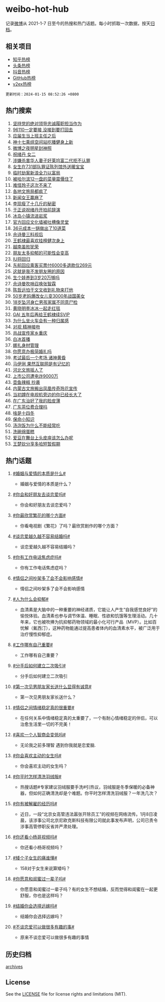 # weibo-hot-hub

记录[微博](https://www.weibo.com)从 2021-1-7 日至今的热搜和热门话题。每小时抓取一次数据，按天[归档](archives)。

## 相关项目

- [知乎热榜](https://github.com/lonnyzhang423/zhihu-hot-hub)
- [头条热榜](https://github.com/lonnyzhang423/toutiao-hot-hub)
- [抖音热榜](https://github.com/lonnyzhang423/douyin-hot-hub)
- [GitHub热榜](https://github.com/lonnyzhang423/github-hot-hub)
- [v2ex热榜](https://github.com/lonnyzhang423/v2ex-hot-hub)


`更新时间：2024-01-15 08:52:26 +0800`

## 热门搜索

1. [坚持党的绝对领导忠诚履职担当作为](https://m.weibo.cn/search?containerid=100103type%3D1%26t%3D10%26q%3D%23%E5%9D%9A%E6%8C%81%E5%85%9A%E7%9A%84%E7%BB%9D%E5%AF%B9%E9%A2%86%E5%AF%BC%E5%BF%A0%E8%AF%9A%E5%B1%A5%E8%81%8C%E6%8B%85%E5%BD%93%E4%BD%9C%E4%B8%BA%23&stream_entry_id=51&isnewpage=1&extparam=seat%3D1%26dgr%3D0%26q%3D%2523%25E5%259D%259A%25E6%258C%2581%25E5%2585%259A%25E7%259A%2584%25E7%25BB%259D%25E5%25AF%25B9%25E9%25A2%2586%25E5%25AF%25BC%25E5%25BF%25A0%25E8%25AF%259A%25E5%25B1%25A5%25E8%2581%258C%25E6%258B%2585%25E5%25BD%2593%25E4%25BD%259C%25E4%25B8%25BA%2523%26c_type%3D51%26pos%3D0%26stream_entry_id%3D51%26cate%3D10103%26filter_type%3Drealtimehot%26display_time%3D1705279944%26pre_seqid%3D1705279944954016536223)
1. [96110一定要接 没接到要打回去](https://m.weibo.cn/search?containerid=100103type%3D1%26t%3D10%26q%3D96110%E4%B8%80%E5%AE%9A%E8%A6%81%E6%8E%A5+%E6%B2%A1%E6%8E%A5%E5%88%B0%E8%A6%81%E6%89%93%E5%9B%9E%E5%8E%BB&stream_entry_id=31&isnewpage=1&extparam=seat%3D1%26dgr%3D0%26realpos%3D1%26lcate%3D5001%26cate%3D5001%26q%3D96110%25E4%25B8%2580%25E5%25AE%259A%25E8%25A6%2581%25E6%258E%25A5%2520%25E6%25B2%25A1%25E6%258E%25A5%25E5%2588%25B0%25E8%25A6%2581%25E6%2589%2593%25E5%259B%259E%25E5%258E%25BB%26c_type%3D31%26filter_type%3Drealtimehot%26flag%3D1%26stream_entry_id%3D31%26band_rank%3D1%26pos%3D0%26display_time%3D1705279944%26pre_seqid%3D1705279944954016536223)
1. [应届生当上班主任之后](https://m.weibo.cn/search?containerid=100103type%3D1%26t%3D10%26q%3D%23%E5%BA%94%E5%B1%8A%E7%94%9F%E5%BD%93%E4%B8%8A%E7%8F%AD%E4%B8%BB%E4%BB%BB%E4%B9%8B%E5%90%8E%23&stream_entry_id=31&isnewpage=1&extparam=seat%3D1%26dgr%3D0%26realpos%3D2%26lcate%3D5001%26cate%3D5001%26q%3D%2523%25E5%25BA%2594%25E5%25B1%258A%25E7%2594%259F%25E5%25BD%2593%25E4%25B8%258A%25E7%258F%25AD%25E4%25B8%25BB%25E4%25BB%25BB%25E4%25B9%258B%25E5%2590%258E%2523%26c_type%3D31%26filter_type%3Drealtimehot%26flag%3D1%26stream_entry_id%3D31%26band_rank%3D2%26pos%3D1%26display_time%3D1705279944%26pre_seqid%3D1705279944954016536223)
1. [神十七乘组空间站吃播健身上新](https://m.weibo.cn/search?containerid=100103type%3D1%26t%3D10%26q%3D%23%E7%A5%9E%E5%8D%81%E4%B8%83%E4%B9%98%E7%BB%84%E7%A9%BA%E9%97%B4%E7%AB%99%E5%90%83%E6%92%AD%E5%81%A5%E8%BA%AB%E4%B8%8A%E6%96%B0%23&stream_entry_id=31&isnewpage=1&extparam=seat%3D1%26dgr%3D0%26realpos%3D3%26lcate%3D5001%26cate%3D5001%26q%3D%2523%25E7%25A5%259E%25E5%258D%2581%25E4%25B8%2583%25E4%25B9%2598%25E7%25BB%2584%25E7%25A9%25BA%25E9%2597%25B4%25E7%25AB%2599%25E5%2590%2583%25E6%2592%25AD%25E5%2581%25A5%25E8%25BA%25AB%25E4%25B8%258A%25E6%2596%25B0%2523%26c_type%3D31%26filter_type%3Drealtimehot%26flag%3D0%26stream_entry_id%3D31%26band_rank%3D3%26pos%3D2%26display_time%3D1705279944%26pre_seqid%3D1705279944954016536223)
1. [微博之夜明星封神照](https://m.weibo.cn/search?containerid=100103type%3D1%26t%3D10%26q%3D%23%E5%BE%AE%E5%8D%9A%E4%B9%8B%E5%A4%9C%E6%98%8E%E6%98%9F%E5%B0%81%E7%A5%9E%E7%85%A7%23&stream_entry_id=31&isnewpage=1&extparam=seat%3D1%26is_ad_pos%3D1%26topic_ad%3D1%26dgr%3D0%26lcate%3D5001%26filter_type%3Drealtimehot%26q%3D%2523%25E5%25BE%25AE%25E5%258D%259A%25E4%25B9%258B%25E5%25A4%259C%25E6%2598%258E%25E6%2598%259F%25E5%25B0%2581%25E7%25A5%259E%25E7%2585%25A7%2523%26c_type%3D31%26pos%3D3%26adid%3D218975%26stream_entry_id%3D31%26band_rank%3D4%26cate%3D5001%26display_time%3D1705279944%26pre_seqid%3D1705279944954016536223)
1. [祝绪丹 女二](https://m.weibo.cn/search?containerid=100103type%3D1%26t%3D10%26q%3D%E7%A5%9D%E7%BB%AA%E4%B8%B9+%E5%A5%B3%E4%BA%8C&stream_entry_id=31&isnewpage=1&extparam=seat%3D1%26dgr%3D0%26realpos%3D4%26lcate%3D5001%26cate%3D5001%26q%3D%25E7%25A5%259D%25E7%25BB%25AA%25E4%25B8%25B9%2520%25E5%25A5%25B3%25E4%25BA%258C%26c_type%3D31%26filter_type%3Drealtimehot%26flag%3D1%26stream_entry_id%3D31%26band_rank%3D4%26pos%3D4%26display_time%3D1705279944%26pre_seqid%3D1705279944954016536223)
1. [涉嫌杀害华人妻子好莱坞富二代拒不认罪](https://m.weibo.cn/search?containerid=100103type%3D1%26t%3D10%26q%3D%23%E6%B6%89%E5%AB%8C%E6%9D%80%E5%AE%B3%E5%8D%8E%E4%BA%BA%E5%A6%BB%E5%AD%90%E5%A5%BD%E8%8E%B1%E5%9D%9E%E5%AF%8C%E4%BA%8C%E4%BB%A3%E6%8B%92%E4%B8%8D%E8%AE%A4%E7%BD%AA%23&stream_entry_id=31&isnewpage=1&extparam=seat%3D1%26dgr%3D0%26realpos%3D5%26lcate%3D5001%26cate%3D5001%26q%3D%2523%25E6%25B6%2589%25E5%25AB%258C%25E6%259D%2580%25E5%25AE%25B3%25E5%258D%258E%25E4%25BA%25BA%25E5%25A6%25BB%25E5%25AD%2590%25E5%25A5%25BD%25E8%258E%25B1%25E5%259D%259E%25E5%25AF%258C%25E4%25BA%258C%25E4%25BB%25A3%25E6%258B%2592%25E4%25B8%258D%25E8%25AE%25A4%25E7%25BD%25AA%2523%26c_type%3D31%26filter_type%3Drealtimehot%26flag%3D2%26stream_entry_id%3D31%26band_rank%3D5%26pos%3D5%26display_time%3D1705279944%26pre_seqid%3D1705279944954016536223)
1. [女生在731部队罪证陈列馆外送暖宝宝](https://m.weibo.cn/search?containerid=100103type%3D1%26t%3D10%26q%3D%23%E5%A5%B3%E7%94%9F%E5%9C%A8731%E9%83%A8%E9%98%9F%E7%BD%AA%E8%AF%81%E9%99%88%E5%88%97%E9%A6%86%E5%A4%96%E9%80%81%E6%9A%96%E5%AE%9D%E5%AE%9D%23&stream_entry_id=31&isnewpage=1&extparam=seat%3D1%26dgr%3D0%26realpos%3D6%26lcate%3D5001%26cate%3D5001%26q%3D%2523%25E5%25A5%25B3%25E7%2594%259F%25E5%259C%25A8731%25E9%2583%25A8%25E9%2598%259F%25E7%25BD%25AA%25E8%25AF%2581%25E9%2599%2588%25E5%2588%2597%25E9%25A6%2586%25E5%25A4%2596%25E9%2580%2581%25E6%259A%2596%25E5%25AE%259D%25E5%25AE%259D%2523%26c_type%3D31%26filter_type%3Drealtimehot%26flag%3D2%26stream_entry_id%3D31%26band_rank%3D6%26pos%3D6%26display_time%3D1705279944%26pre_seqid%3D1705279944954016536223)
1. [临时劫案新浪全力以富局](https://m.weibo.cn/search?containerid=100103type%3D1%26t%3D10%26q%3D%23%E4%B8%B4%E6%97%B6%E5%8A%AB%E6%A1%88%E6%96%B0%E6%B5%AA%E5%85%A8%E5%8A%9B%E4%BB%A5%E5%AF%8C%E5%B1%80%23&stream_entry_id=31&isnewpage=1&extparam=seat%3D1%26is_ad_pos%3D1%26dgr%3D0%26lcate%3D5001%26filter_type%3Drealtimehot%26q%3D%2523%25E4%25B8%25B4%25E6%2597%25B6%25E5%258A%25AB%25E6%25A1%2588%25E6%2596%25B0%25E6%25B5%25AA%25E5%2585%25A8%25E5%258A%259B%25E4%25BB%25A5%25E5%25AF%258C%25E5%25B1%2580%2523%26c_type%3D31%26pos%3D7%26adid%3D218884%26stream_entry_id%3D31%26band_rank%3D7%26cate%3D5001%26display_time%3D1705279944%26pre_seqid%3D1705279944954016536223)
1. [被哈尔滨12一盘的菜量震慑住了](https://m.weibo.cn/search?containerid=100103type%3D1%26t%3D10%26q%3D%23%E8%A2%AB%E5%93%88%E5%B0%94%E6%BB%A812%E4%B8%80%E7%9B%98%E7%9A%84%E8%8F%9C%E9%87%8F%E9%9C%87%E6%85%91%E4%BD%8F%E4%BA%86%23&stream_entry_id=31&isnewpage=1&extparam=seat%3D1%26dgr%3D0%26realpos%3D7%26lcate%3D5001%26cate%3D5001%26q%3D%2523%25E8%25A2%25AB%25E5%2593%2588%25E5%25B0%2594%25E6%25BB%25A812%25E4%25B8%2580%25E7%259B%2598%25E7%259A%2584%25E8%258F%259C%25E9%2587%258F%25E9%259C%2587%25E6%2585%2591%25E4%25BD%258F%25E4%25BA%2586%2523%26c_type%3D31%26filter_type%3Drealtimehot%26flag%3D2%26stream_entry_id%3D31%26band_rank%3D7%26pos%3D8%26display_time%3D1705279944%26pre_seqid%3D1705279944954016536223)
1. [难怪玲子这次不来了](https://m.weibo.cn/search?containerid=100103type%3D1%26t%3D10%26q%3D%E9%9A%BE%E6%80%AA%E7%8E%B2%E5%AD%90%E8%BF%99%E6%AC%A1%E4%B8%8D%E6%9D%A5%E4%BA%86&stream_entry_id=31&isnewpage=1&extparam=seat%3D1%26dgr%3D0%26realpos%3D8%26lcate%3D5001%26cate%3D5001%26q%3D%25E9%259A%25BE%25E6%2580%25AA%25E7%258E%25B2%25E5%25AD%2590%25E8%25BF%2599%25E6%25AC%25A1%25E4%25B8%258D%25E6%259D%25A5%25E4%25BA%2586%26c_type%3D31%26filter_type%3Drealtimehot%26flag%3D2%26stream_entry_id%3D31%26band_rank%3D8%26pos%3D9%26display_time%3D1705279944%26pre_seqid%3D1705279944954016536223)
1. [各地文旅局都疯了](https://m.weibo.cn/search?containerid=100103type%3D1%26t%3D10%26q%3D%E5%90%84%E5%9C%B0%E6%96%87%E6%97%85%E5%B1%80%E9%83%BD%E7%96%AF%E4%BA%86&stream_entry_id=31&isnewpage=1&extparam=seat%3D1%26dgr%3D0%26realpos%3D9%26lcate%3D5001%26cate%3D5001%26q%3D%25E5%2590%2584%25E5%259C%25B0%25E6%2596%2587%25E6%2597%2585%25E5%25B1%2580%25E9%2583%25BD%25E7%2596%25AF%25E4%25BA%2586%26c_type%3D31%26filter_type%3Drealtimehot%26flag%3D16%26stream_entry_id%3D31%26band_rank%3D9%26pos%3D10%26display_time%3D1705279944%26pre_seqid%3D1705279944954016536223)
1. [新闻女王赢麻了](https://m.weibo.cn/search?containerid=100103type%3D1%26t%3D10%26q%3D%23%E6%96%B0%E9%97%BB%E5%A5%B3%E7%8E%8B%E8%B5%A2%E9%BA%BB%E4%BA%86%23&stream_entry_id=31&isnewpage=1&extparam=seat%3D1%26dgr%3D0%26realpos%3D10%26lcate%3D5001%26cate%3D5001%26q%3D%2523%25E6%2596%25B0%25E9%2597%25BB%25E5%25A5%25B3%25E7%258E%258B%25E8%25B5%25A2%25E9%25BA%25BB%25E4%25BA%2586%2523%26c_type%3D31%26filter_type%3Drealtimehot%26flag%3D1%26stream_entry_id%3D31%26band_rank%3D10%26pos%3D11%26display_time%3D1705279944%26pre_seqid%3D1705279944954016536223)
1. [李现瘦了十几斤的秘密](https://m.weibo.cn/search?containerid=100103type%3D1%26t%3D10%26q%3D%23%E6%9D%8E%E7%8E%B0%E7%98%A6%E4%BA%86%E5%8D%81%E5%87%A0%E6%96%A4%E7%9A%84%E7%A7%98%E5%AF%86%23&stream_entry_id=31&isnewpage=1&extparam=seat%3D1%26dgr%3D0%26realpos%3D11%26lcate%3D5001%26cate%3D5001%26q%3D%2523%25E6%259D%258E%25E7%258E%25B0%25E7%2598%25A6%25E4%25BA%2586%25E5%258D%2581%25E5%2587%25A0%25E6%2596%25A4%25E7%259A%2584%25E7%25A7%2598%25E5%25AF%2586%2523%26c_type%3D31%26filter_type%3Drealtimehot%26flag%3D2%26stream_entry_id%3D31%26band_rank%3D11%26pos%3D12%26display_time%3D1705279944%26pre_seqid%3D1705279944954016536223)
1. [于正说祝绪丹开拍前辞演](https://m.weibo.cn/search?containerid=100103type%3D1%26t%3D10%26q%3D%E4%BA%8E%E6%AD%A3%E8%AF%B4%E7%A5%9D%E7%BB%AA%E4%B8%B9%E5%BC%80%E6%8B%8D%E5%89%8D%E8%BE%9E%E6%BC%94&stream_entry_id=31&isnewpage=1&extparam=seat%3D1%26dgr%3D0%26realpos%3D12%26lcate%3D5001%26cate%3D5001%26q%3D%25E4%25BA%258E%25E6%25AD%25A3%25E8%25AF%25B4%25E7%25A5%259D%25E7%25BB%25AA%25E4%25B8%25B9%25E5%25BC%2580%25E6%258B%258D%25E5%2589%258D%25E8%25BE%259E%25E6%25BC%2594%26c_type%3D31%26filter_type%3Drealtimehot%26flag%3D0%26stream_entry_id%3D31%26band_rank%3D12%26pos%3D13%26display_time%3D1705279944%26pre_seqid%3D1705279944954016536223)
1. [冰岛小镇流进岩浆](https://m.weibo.cn/search?containerid=100103type%3D1%26t%3D10%26q%3D%23%E5%86%B0%E5%B2%9B%E5%B0%8F%E9%95%87%E6%B5%81%E8%BF%9B%E5%B2%A9%E6%B5%86%23&stream_entry_id=31&isnewpage=1&extparam=seat%3D1%26dgr%3D0%26realpos%3D13%26lcate%3D5001%26cate%3D5001%26q%3D%2523%25E5%2586%25B0%25E5%25B2%259B%25E5%25B0%258F%25E9%2595%2587%25E6%25B5%2581%25E8%25BF%259B%25E5%25B2%25A9%25E6%25B5%2586%2523%26c_type%3D31%26filter_type%3Drealtimehot%26flag%3D1%26stream_entry_id%3D31%26band_rank%3D13%26pos%3D14%26display_time%3D1705279944%26pre_seqid%3D1705279944954016536223)
1. [官方回应文化墙被吐槽像灵堂](https://m.weibo.cn/search?containerid=100103type%3D1%26t%3D10%26q%3D%23%E5%AE%98%E6%96%B9%E5%9B%9E%E5%BA%94%E6%96%87%E5%8C%96%E5%A2%99%E8%A2%AB%E5%90%90%E6%A7%BD%E5%83%8F%E7%81%B5%E5%A0%82%23&stream_entry_id=31&isnewpage=1&extparam=seat%3D1%26dgr%3D0%26realpos%3D14%26lcate%3D5001%26cate%3D5001%26q%3D%2523%25E5%25AE%2598%25E6%2596%25B9%25E5%259B%259E%25E5%25BA%2594%25E6%2596%2587%25E5%258C%2596%25E5%25A2%2599%25E8%25A2%25AB%25E5%2590%2590%25E6%25A7%25BD%25E5%2583%258F%25E7%2581%25B5%25E5%25A0%2582%2523%26c_type%3D31%26filter_type%3Drealtimehot%26flag%3D2%26stream_entry_id%3D31%26band_rank%3D14%26pos%3D15%26display_time%3D1705279944%26pre_seqid%3D1705279944954016536223)
1. [36元成本一锅做出了10道菜](https://m.weibo.cn/search?containerid=100103type%3D1%26t%3D10%26q%3D36%E5%85%83%E6%88%90%E6%9C%AC%E4%B8%80%E9%94%85%E5%81%9A%E5%87%BA%E4%BA%8610%E9%81%93%E8%8F%9C&stream_entry_id=31&isnewpage=1&extparam=seat%3D1%26dgr%3D0%26realpos%3D15%26lcate%3D5001%26cate%3D5001%26q%3D36%25E5%2585%2583%25E6%2588%2590%25E6%259C%25AC%25E4%25B8%2580%25E9%2594%2585%25E5%2581%259A%25E5%2587%25BA%25E4%25BA%258610%25E9%2581%2593%25E8%258F%259C%26c_type%3D31%26filter_type%3Drealtimehot%26flag%3D2%26stream_entry_id%3D31%26band_rank%3D15%26pos%3D16%26display_time%3D1705279944%26pre_seqid%3D1705279944954016536223)
1. [佘诗曼三料视后](https://m.weibo.cn/search?containerid=100103type%3D1%26t%3D10%26q%3D%E4%BD%98%E8%AF%97%E6%9B%BC%E4%B8%89%E6%96%99%E8%A7%86%E5%90%8E&stream_entry_id=31&isnewpage=1&extparam=seat%3D1%26dgr%3D0%26realpos%3D16%26lcate%3D5001%26cate%3D5001%26q%3D%25E4%25BD%2598%25E8%25AF%2597%25E6%259B%25BC%25E4%25B8%2589%25E6%2596%2599%25E8%25A7%2586%25E5%2590%258E%26c_type%3D31%26filter_type%3Drealtimehot%26flag%3D0%26stream_entry_id%3D31%26band_rank%3D16%26pos%3D17%26display_time%3D1705279944%26pre_seqid%3D1705279944954016536223)
1. [王鹤棣最喜欢挂檀健次身上](https://m.weibo.cn/search?containerid=100103type%3D1%26t%3D10%26q%3D%23%E7%8E%8B%E9%B9%A4%E6%A3%A3%E6%9C%80%E5%96%9C%E6%AC%A2%E6%8C%82%E6%AA%80%E5%81%A5%E6%AC%A1%E8%BA%AB%E4%B8%8A%23&stream_entry_id=31&isnewpage=1&extparam=seat%3D1%26dgr%3D0%26realpos%3D17%26lcate%3D5001%26cate%3D5001%26q%3D%2523%25E7%258E%258B%25E9%25B9%25A4%25E6%25A3%25A3%25E6%259C%2580%25E5%2596%259C%25E6%25AC%25A2%25E6%258C%2582%25E6%25AA%2580%25E5%2581%25A5%25E6%25AC%25A1%25E8%25BA%25AB%25E4%25B8%258A%2523%26c_type%3D31%26filter_type%3Drealtimehot%26flag%3D1%26stream_entry_id%3D31%26band_rank%3D17%26pos%3D18%26display_time%3D1705279944%26pre_seqid%3D1705279944954016536223)
1. [越南虽败犹荣](https://m.weibo.cn/search?containerid=100103type%3D1%26t%3D10%26q%3D%23%E8%B6%8A%E5%8D%97%E8%99%BD%E8%B4%A5%E7%8A%B9%E8%8D%A3%23&stream_entry_id=31&isnewpage=1&extparam=seat%3D1%26dgr%3D0%26realpos%3D18%26lcate%3D5001%26cate%3D5001%26q%3D%2523%25E8%25B6%258A%25E5%258D%2597%25E8%2599%25BD%25E8%25B4%25A5%25E7%258A%25B9%25E8%258D%25A3%2523%26c_type%3D31%26filter_type%3Drealtimehot%26flag%3D1%26stream_entry_id%3D31%26band_rank%3D18%26pos%3D19%26display_time%3D1705279944%26pre_seqid%3D1705279944954016536223)
1. [朋友太多抑郁的可能性会变高](https://m.weibo.cn/search?containerid=100103type%3D1%26t%3D10%26q%3D%23%E6%9C%8B%E5%8F%8B%E5%A4%AA%E5%A4%9A%E6%8A%91%E9%83%81%E7%9A%84%E5%8F%AF%E8%83%BD%E6%80%A7%E4%BC%9A%E5%8F%98%E9%AB%98%23&stream_entry_id=31&isnewpage=1&extparam=seat%3D1%26dgr%3D0%26realpos%3D19%26lcate%3D5001%26cate%3D5001%26q%3D%2523%25E6%259C%258B%25E5%258F%258B%25E5%25A4%25AA%25E5%25A4%259A%25E6%258A%2591%25E9%2583%2581%25E7%259A%2584%25E5%258F%25AF%25E8%2583%25BD%25E6%2580%25A7%25E4%25BC%259A%25E5%258F%2598%25E9%25AB%2598%2523%26c_type%3D31%26filter_type%3Drealtimehot%26flag%3D0%26stream_entry_id%3D31%26band_rank%3D19%26pos%3D20%26display_time%3D1705279944%26pre_seqid%3D1705279944954016536223)
1. [IU将回归](https://m.weibo.cn/search?containerid=100103type%3D1%26t%3D10%26q%3D%23IU%E5%B0%86%E5%9B%9E%E5%BD%92%23&stream_entry_id=31&isnewpage=1&extparam=seat%3D1%26dgr%3D0%26realpos%3D20%26lcate%3D5001%26cate%3D5001%26q%3D%2523IU%25E5%25B0%2586%25E5%259B%259E%25E5%25BD%2592%2523%26c_type%3D31%26filter_type%3Drealtimehot%26flag%3D1%26stream_entry_id%3D31%26band_rank%3D20%26pos%3D21%26display_time%3D1705279944%26pre_seqid%3D1705279944954016536223)
1. [东航回应乘客买票付6000多退款仅269元](https://m.weibo.cn/search?containerid=100103type%3D1%26t%3D10%26q%3D%23%E4%B8%9C%E8%88%AA%E5%9B%9E%E5%BA%94%E4%B9%98%E5%AE%A2%E4%B9%B0%E7%A5%A8%E4%BB%986000%E5%A4%9A%E9%80%80%E6%AC%BE%E4%BB%85269%E5%85%83%23&stream_entry_id=31&isnewpage=1&extparam=seat%3D1%26dgr%3D0%26realpos%3D21%26lcate%3D5001%26cate%3D5001%26q%3D%2523%25E4%25B8%259C%25E8%2588%25AA%25E5%259B%259E%25E5%25BA%2594%25E4%25B9%2598%25E5%25AE%25A2%25E4%25B9%25B0%25E7%25A5%25A8%25E4%25BB%25986000%25E5%25A4%259A%25E9%2580%2580%25E6%25AC%25BE%25E4%25BB%2585269%25E5%2585%2583%2523%26c_type%3D31%26filter_type%3Drealtimehot%26flag%3D2%26stream_entry_id%3D31%26band_rank%3D21%26pos%3D22%26display_time%3D1705279944%26pre_seqid%3D1705279944954016536223)
1. [这就是我不发朋友圈的原因](https://m.weibo.cn/search?containerid=100103type%3D1%26t%3D10%26q%3D%E8%BF%99%E5%B0%B1%E6%98%AF%E6%88%91%E4%B8%8D%E5%8F%91%E6%9C%8B%E5%8F%8B%E5%9C%88%E7%9A%84%E5%8E%9F%E5%9B%A0&stream_entry_id=31&isnewpage=1&extparam=seat%3D1%26dgr%3D0%26realpos%3D22%26lcate%3D5001%26cate%3D5001%26q%3D%25E8%25BF%2599%25E5%25B0%25B1%25E6%2598%25AF%25E6%2588%2591%25E4%25B8%258D%25E5%258F%2591%25E6%259C%258B%25E5%258F%258B%25E5%259C%2588%25E7%259A%2584%25E5%258E%259F%25E5%259B%25A0%26c_type%3D31%26filter_type%3Drealtimehot%26flag%3D1%26stream_entry_id%3D31%26band_rank%3D22%26pos%3D23%26display_time%3D1705279944%26pre_seqid%3D1705279944954016536223)
1. [生个娃养到3岁20万够吗](https://m.weibo.cn/search?containerid=100103type%3D1%26t%3D10%26q%3D%23%E7%94%9F%E4%B8%AA%E5%A8%83%E5%85%BB%E5%88%B03%E5%B2%8120%E4%B8%87%E5%A4%9F%E5%90%97%23&stream_entry_id=31&isnewpage=1&extparam=seat%3D1%26dgr%3D0%26realpos%3D23%26lcate%3D5001%26cate%3D5001%26q%3D%2523%25E7%2594%259F%25E4%25B8%25AA%25E5%25A8%2583%25E5%2585%25BB%25E5%2588%25B03%25E5%25B2%258120%25E4%25B8%2587%25E5%25A4%259F%25E5%2590%2597%2523%26c_type%3D31%26filter_type%3Drealtimehot%26flag%3D0%26stream_entry_id%3D31%26band_rank%3D23%26pos%3D24%26display_time%3D1705279944%26pre_seqid%3D1705279944954016536223)
1. [佘诗曼吹哨召唤张智霖](https://m.weibo.cn/search?containerid=100103type%3D1%26t%3D10%26q%3D%23%E4%BD%98%E8%AF%97%E6%9B%BC%E5%90%B9%E5%93%A8%E5%8F%AC%E5%94%A4%E5%BC%A0%E6%99%BA%E9%9C%96%23&stream_entry_id=31&isnewpage=1&extparam=seat%3D1%26dgr%3D0%26realpos%3D24%26lcate%3D5001%26cate%3D5001%26q%3D%2523%25E4%25BD%2598%25E8%25AF%2597%25E6%259B%25BC%25E5%2590%25B9%25E5%2593%25A8%25E5%258F%25AC%25E5%2594%25A4%25E5%25BC%25A0%25E6%2599%25BA%25E9%259C%2596%2523%26c_type%3D31%26filter_type%3Drealtimehot%26flag%3D1%26stream_entry_id%3D31%26band_rank%3D24%26pos%3D25%26display_time%3D1705279944%26pre_seqid%3D1705279944954016536223)
1. [陈哲远怕于文文收到礼物来打他](https://m.weibo.cn/search?containerid=100103type%3D1%26t%3D10%26q%3D%23%E9%99%88%E5%93%B2%E8%BF%9C%E6%80%95%E4%BA%8E%E6%96%87%E6%96%87%E6%94%B6%E5%88%B0%E7%A4%BC%E7%89%A9%E6%9D%A5%E6%89%93%E4%BB%96%23&stream_entry_id=31&isnewpage=1&extparam=seat%3D1%26dgr%3D0%26realpos%3D25%26lcate%3D5001%26cate%3D5001%26q%3D%2523%25E9%2599%2588%25E5%2593%25B2%25E8%25BF%259C%25E6%2580%2595%25E4%25BA%258E%25E6%2596%2587%25E6%2596%2587%25E6%2594%25B6%25E5%2588%25B0%25E7%25A4%25BC%25E7%2589%25A9%25E6%259D%25A5%25E6%2589%2593%25E4%25BB%2596%2523%26c_type%3D31%26filter_type%3Drealtimehot%26flag%3D1%26stream_entry_id%3D31%26band_rank%3D25%26pos%3D26%26display_time%3D1705279944%26pre_seqid%3D1705279944954016536223)
1. [50岁老妈爆改女儿变3000年战国美女](https://m.weibo.cn/search?containerid=100103type%3D1%26t%3D10%26q%3D%2350%E5%B2%81%E8%80%81%E5%A6%88%E7%88%86%E6%94%B9%E5%A5%B3%E5%84%BF%E5%8F%983000%E5%B9%B4%E6%88%98%E5%9B%BD%E7%BE%8E%E5%A5%B3%23&stream_entry_id=31&isnewpage=1&extparam=seat%3D1%26dgr%3D0%26realpos%3D26%26lcate%3D5001%26cate%3D5001%26q%3D%252350%25E5%25B2%2581%25E8%2580%2581%25E5%25A6%2588%25E7%2588%2586%25E6%2594%25B9%25E5%25A5%25B3%25E5%2584%25BF%25E5%258F%25983000%25E5%25B9%25B4%25E6%2588%2598%25E5%259B%25BD%25E7%25BE%258E%25E5%25A5%25B3%2523%26c_type%3D31%26filter_type%3Drealtimehot%26flag%3D32768%26stream_entry_id%3D31%26band_rank%3D26%26pos%3D27%26display_time%3D1705279944%26pre_seqid%3D1705279944954016536223)
1. [18岁坠河身亡男孩家属不同意尸检](https://m.weibo.cn/search?containerid=100103type%3D1%26t%3D10%26q%3D%2318%E5%B2%81%E5%9D%A0%E6%B2%B3%E8%BA%AB%E4%BA%A1%E7%94%B7%E5%AD%A9%E5%AE%B6%E5%B1%9E%E4%B8%8D%E5%90%8C%E6%84%8F%E5%B0%B8%E6%A3%80%23&stream_entry_id=31&isnewpage=1&extparam=seat%3D1%26dgr%3D0%26realpos%3D27%26lcate%3D5001%26cate%3D5001%26q%3D%252318%25E5%25B2%2581%25E5%259D%25A0%25E6%25B2%25B3%25E8%25BA%25AB%25E4%25BA%25A1%25E7%2594%25B7%25E5%25AD%25A9%25E5%25AE%25B6%25E5%25B1%259E%25E4%25B8%258D%25E5%2590%258C%25E6%2584%258F%25E5%25B0%25B8%25E6%25A3%2580%2523%26c_type%3D31%26filter_type%3Drealtimehot%26flag%3D0%26stream_entry_id%3D31%26band_rank%3D27%26pos%3D28%26display_time%3D1705279944%26pre_seqid%3D1705279944954016536223)
1. [黄晓明李冰冰一起走红毯](https://m.weibo.cn/search?containerid=100103type%3D1%26t%3D10%26q%3D%E9%BB%84%E6%99%93%E6%98%8E%E6%9D%8E%E5%86%B0%E5%86%B0%E4%B8%80%E8%B5%B7%E8%B5%B0%E7%BA%A2%E6%AF%AF&stream_entry_id=31&isnewpage=1&extparam=seat%3D1%26dgr%3D0%26realpos%3D28%26lcate%3D5001%26cate%3D5001%26q%3D%25E9%25BB%2584%25E6%2599%2593%25E6%2598%258E%25E6%259D%258E%25E5%2586%25B0%25E5%2586%25B0%25E4%25B8%2580%25E8%25B5%25B7%25E8%25B5%25B0%25E7%25BA%25A2%25E6%25AF%25AF%26c_type%3D31%26filter_type%3Drealtimehot%26flag%3D0%26stream_entry_id%3D31%26band_rank%3D28%26pos%3D29%26display_time%3D1705279944%26pre_seqid%3D1705279944954016536223)
1. [GAI 五年后再给王鹤棣续SVIP](https://m.weibo.cn/search?containerid=100103type%3D1%26t%3D10%26q%3DGAI+%E4%BA%94%E5%B9%B4%E5%90%8E%E5%86%8D%E7%BB%99%E7%8E%8B%E9%B9%A4%E6%A3%A3%E7%BB%ADSVIP&stream_entry_id=31&isnewpage=1&extparam=seat%3D1%26dgr%3D0%26realpos%3D29%26lcate%3D5001%26cate%3D5001%26q%3DGAI%2520%25E4%25BA%2594%25E5%25B9%25B4%25E5%2590%258E%25E5%2586%258D%25E7%25BB%2599%25E7%258E%258B%25E9%25B9%25A4%25E6%25A3%25A3%25E7%25BB%25ADSVIP%26c_type%3D31%26filter_type%3Drealtimehot%26flag%3D0%26stream_entry_id%3D31%26band_rank%3D29%26pos%3D30%26display_time%3D1705279944%26pre_seqid%3D1705279944954016536223)
1. [为什么坐火车会有一种归属感](https://m.weibo.cn/search?containerid=100103type%3D1%26t%3D10%26q%3D%23%E4%B8%BA%E4%BB%80%E4%B9%88%E5%9D%90%E7%81%AB%E8%BD%A6%E4%BC%9A%E6%9C%89%E4%B8%80%E7%A7%8D%E5%BD%92%E5%B1%9E%E6%84%9F%23&stream_entry_id=31&isnewpage=1&extparam=seat%3D1%26dgr%3D0%26realpos%3D30%26lcate%3D5001%26cate%3D5001%26q%3D%2523%25E4%25B8%25BA%25E4%25BB%2580%25E4%25B9%2588%25E5%259D%2590%25E7%2581%25AB%25E8%25BD%25A6%25E4%25BC%259A%25E6%259C%2589%25E4%25B8%2580%25E7%25A7%258D%25E5%25BD%2592%25E5%25B1%259E%25E6%2584%259F%2523%26c_type%3D31%26filter_type%3Drealtimehot%26flag%3D1%26stream_entry_id%3D31%26band_rank%3D30%26pos%3D31%26display_time%3D1705279944%26pre_seqid%3D1705279944954016536223)
1. [对视 精神接吻](https://m.weibo.cn/search?containerid=100103type%3D1%26t%3D10%26q%3D%E5%AF%B9%E8%A7%86+%E7%B2%BE%E7%A5%9E%E6%8E%A5%E5%90%BB&stream_entry_id=31&isnewpage=1&extparam=seat%3D1%26dgr%3D0%26realpos%3D31%26lcate%3D5001%26cate%3D5001%26q%3D%25E5%25AF%25B9%25E8%25A7%2586%2520%25E7%25B2%25BE%25E7%25A5%259E%25E6%258E%25A5%25E5%2590%25BB%26c_type%3D31%26filter_type%3Drealtimehot%26flag%3D0%26stream_entry_id%3D31%26band_rank%3D31%26pos%3D32%26display_time%3D1705279944%26pre_seqid%3D1705279944954016536223)
1. [肖战宣传家乡重庆](https://m.weibo.cn/search?containerid=100103type%3D1%26t%3D10%26q%3D%23%E8%82%96%E6%88%98%E5%AE%A3%E4%BC%A0%E5%AE%B6%E4%B9%A1%E9%87%8D%E5%BA%86%23&stream_entry_id=31&isnewpage=1&extparam=seat%3D1%26dgr%3D0%26realpos%3D32%26lcate%3D5001%26cate%3D5001%26q%3D%2523%25E8%2582%2596%25E6%2588%2598%25E5%25AE%25A3%25E4%25BC%25A0%25E5%25AE%25B6%25E4%25B9%25A1%25E9%2587%258D%25E5%25BA%2586%2523%26c_type%3D31%26filter_type%3Drealtimehot%26flag%3D0%26stream_entry_id%3D31%26band_rank%3D32%26pos%3D33%26display_time%3D1705279944%26pre_seqid%3D1705279944954016536223)
1. [白冰首播](https://m.weibo.cn/search?containerid=100103type%3D1%26t%3D10%26q%3D%E7%99%BD%E5%86%B0%E9%A6%96%E6%92%AD&stream_entry_id=31&isnewpage=1&extparam=seat%3D1%26dgr%3D0%26realpos%3D33%26lcate%3D5001%26cate%3D5001%26q%3D%25E7%2599%25BD%25E5%2586%25B0%25E9%25A6%2596%25E6%2592%25AD%26c_type%3D31%26filter_type%3Drealtimehot%26flag%3D0%26stream_entry_id%3D31%26band_rank%3D33%26pos%3D34%26display_time%3D1705279944%26pre_seqid%3D1705279944954016536223)
1. [娜扎身材管理](https://m.weibo.cn/search?containerid=100103type%3D1%26t%3D10%26q%3D%23%E5%A8%9C%E6%89%8E%E8%BA%AB%E6%9D%90%E7%AE%A1%E7%90%86%23&stream_entry_id=31&isnewpage=1&extparam=seat%3D1%26dgr%3D0%26realpos%3D34%26lcate%3D5001%26cate%3D5001%26q%3D%2523%25E5%25A8%259C%25E6%2589%258E%25E8%25BA%25AB%25E6%259D%2590%25E7%25AE%25A1%25E7%2590%2586%2523%26c_type%3D31%26filter_type%3Drealtimehot%26flag%3D0%26stream_entry_id%3D31%26band_rank%3D34%26pos%3D35%26display_time%3D1705279944%26pre_seqid%3D1705279944954016536223)
1. [你愿意办极简婚礼吗](https://m.weibo.cn/search?containerid=100103type%3D1%26t%3D10%26q%3D%23%E4%BD%A0%E6%84%BF%E6%84%8F%E5%8A%9E%E6%9E%81%E7%AE%80%E5%A9%9A%E7%A4%BC%E5%90%97%23&stream_entry_id=31&isnewpage=1&extparam=seat%3D1%26dgr%3D0%26realpos%3D35%26lcate%3D5001%26cate%3D5001%26q%3D%2523%25E4%25BD%25A0%25E6%2584%25BF%25E6%2584%258F%25E5%258A%259E%25E6%259E%2581%25E7%25AE%2580%25E5%25A9%259A%25E7%25A4%25BC%25E5%2590%2597%2523%26c_type%3D31%26filter_type%3Drealtimehot%26flag%3D0%26stream_entry_id%3D31%26band_rank%3D35%26pos%3D36%26display_time%3D1705279944%26pre_seqid%3D1705279944954016536223)
1. [考试最后一个考场 诸神黄昏](https://m.weibo.cn/search?containerid=100103type%3D1%26t%3D10%26q%3D%E8%80%83%E8%AF%95%E6%9C%80%E5%90%8E%E4%B8%80%E4%B8%AA%E8%80%83%E5%9C%BA+%E8%AF%B8%E7%A5%9E%E9%BB%84%E6%98%8F&stream_entry_id=31&isnewpage=1&extparam=seat%3D1%26dgr%3D0%26realpos%3D36%26lcate%3D5001%26cate%3D5001%26q%3D%25E8%2580%2583%25E8%25AF%2595%25E6%259C%2580%25E5%2590%258E%25E4%25B8%2580%25E4%25B8%25AA%25E8%2580%2583%25E5%259C%25BA%2520%25E8%25AF%25B8%25E7%25A5%259E%25E9%25BB%2584%25E6%2598%258F%26c_type%3D31%26filter_type%3Drealtimehot%26flag%3D0%26stream_entry_id%3D31%26band_rank%3D36%26pos%3D37%26display_time%3D1705279944%26pre_seqid%3D1705279944954016536223)
1. [马伊琍 果然互联网是有记忆的](https://m.weibo.cn/search?containerid=100103type%3D1%26t%3D10%26q%3D%E9%A9%AC%E4%BC%8A%E7%90%8D+%E6%9E%9C%E7%84%B6%E4%BA%92%E8%81%94%E7%BD%91%E6%98%AF%E6%9C%89%E8%AE%B0%E5%BF%86%E7%9A%84&stream_entry_id=31&isnewpage=1&extparam=seat%3D1%26dgr%3D0%26realpos%3D37%26lcate%3D5001%26cate%3D5001%26q%3D%25E9%25A9%25AC%25E4%25BC%258A%25E7%2590%258D%2520%25E6%259E%259C%25E7%2584%25B6%25E4%25BA%2592%25E8%2581%2594%25E7%25BD%2591%25E6%2598%25AF%25E6%259C%2589%25E8%25AE%25B0%25E5%25BF%2586%25E7%259A%2584%26c_type%3D31%26filter_type%3Drealtimehot%26flag%3D0%26stream_entry_id%3D31%26band_rank%3D37%26pos%3D38%26display_time%3D1705279944%26pre_seqid%3D1705279944954016536223)
1. [河北文旅摇人了](https://m.weibo.cn/search?containerid=100103type%3D1%26t%3D10%26q%3D%23%E6%B2%B3%E5%8C%97%E6%96%87%E6%97%85%E6%91%87%E4%BA%BA%E4%BA%86%23&stream_entry_id=31&isnewpage=1&extparam=seat%3D1%26dgr%3D0%26realpos%3D38%26lcate%3D5001%26cate%3D5001%26q%3D%2523%25E6%25B2%25B3%25E5%258C%2597%25E6%2596%2587%25E6%2597%2585%25E6%2591%2587%25E4%25BA%25BA%25E4%25BA%2586%2523%26c_type%3D31%26filter_type%3Drealtimehot%26flag%3D32768%26stream_entry_id%3D31%26band_rank%3D38%26pos%3D39%26display_time%3D1705279944%26pre_seqid%3D1705279944954016536223)
1. [上市公司遭电诈9000万](https://m.weibo.cn/search?containerid=100103type%3D1%26t%3D10%26q%3D%23%E4%B8%8A%E5%B8%82%E5%85%AC%E5%8F%B8%E9%81%AD%E7%94%B5%E8%AF%889000%E4%B8%87%23&stream_entry_id=31&isnewpage=1&extparam=seat%3D1%26dgr%3D0%26realpos%3D39%26lcate%3D5001%26cate%3D5001%26q%3D%2523%25E4%25B8%258A%25E5%25B8%2582%25E5%2585%25AC%25E5%258F%25B8%25E9%2581%25AD%25E7%2594%25B5%25E8%25AF%25889000%25E4%25B8%2587%2523%26c_type%3D31%26filter_type%3Drealtimehot%26flag%3D0%26stream_entry_id%3D31%26band_rank%3D39%26pos%3D40%26display_time%3D1705279944%26pre_seqid%3D1705279944954016536223)
1. [壶鱼辣椒 抄袭](https://m.weibo.cn/search?containerid=100103type%3D1%26t%3D10%26q%3D%E5%A3%B6%E9%B1%BC%E8%BE%A3%E6%A4%92+%E6%8A%84%E8%A2%AD&stream_entry_id=31&isnewpage=1&extparam=seat%3D1%26dgr%3D0%26realpos%3D40%26lcate%3D5001%26cate%3D5001%26q%3D%25E5%25A3%25B6%25E9%25B1%25BC%25E8%25BE%25A3%25E6%25A4%2592%2520%25E6%258A%2584%25E8%25A2%25AD%26c_type%3D31%26filter_type%3Drealtimehot%26flag%3D0%26stream_entry_id%3D31%26band_rank%3D40%26pos%3D41%26display_time%3D1705279944%26pre_seqid%3D1705279944954016536223)
1. [内蒙古文旅搬出凤凰传奇玲花宣传](https://m.weibo.cn/search?containerid=100103type%3D1%26t%3D10%26q%3D%23%E5%86%85%E8%92%99%E5%8F%A4%E6%96%87%E6%97%85%E6%90%AC%E5%87%BA%E5%87%A4%E5%87%B0%E4%BC%A0%E5%A5%87%E7%8E%B2%E8%8A%B1%E5%AE%A3%E4%BC%A0%23&stream_entry_id=31&isnewpage=1&extparam=seat%3D1%26dgr%3D0%26realpos%3D41%26lcate%3D5001%26cate%3D5001%26q%3D%2523%25E5%2586%2585%25E8%2592%2599%25E5%258F%25A4%25E6%2596%2587%25E6%2597%2585%25E6%2590%25AC%25E5%2587%25BA%25E5%2587%25A4%25E5%2587%25B0%25E4%25BC%25A0%25E5%25A5%2587%25E7%258E%25B2%25E8%258A%25B1%25E5%25AE%25A3%25E4%25BC%25A0%2523%26c_type%3D31%26filter_type%3Drealtimehot%26flag%3D1%26stream_entry_id%3D31%26band_rank%3D41%26pos%3D42%26display_time%3D1705279944%26pre_seqid%3D1705279944954016536223)
1. [当初蹲在电视机旁边的你已经长大了](https://m.weibo.cn/search?containerid=100103type%3D1%26t%3D10%26q%3D%E5%BD%93%E5%88%9D%E8%B9%B2%E5%9C%A8%E7%94%B5%E8%A7%86%E6%9C%BA%E6%97%81%E8%BE%B9%E7%9A%84%E4%BD%A0%E5%B7%B2%E7%BB%8F%E9%95%BF%E5%A4%A7%E4%BA%86&stream_entry_id=31&isnewpage=1&extparam=seat%3D1%26dgr%3D0%26realpos%3D42%26lcate%3D5001%26cate%3D5001%26q%3D%25E5%25BD%2593%25E5%2588%259D%25E8%25B9%25B2%25E5%259C%25A8%25E7%2594%25B5%25E8%25A7%2586%25E6%259C%25BA%25E6%2597%2581%25E8%25BE%25B9%25E7%259A%2584%25E4%25BD%25A0%25E5%25B7%25B2%25E7%25BB%258F%25E9%2595%25BF%25E5%25A4%25A7%25E4%25BA%2586%26c_type%3D31%26filter_type%3Drealtimehot%26flag%3D1%26stream_entry_id%3D31%26band_rank%3D42%26pos%3D43%26display_time%3D1705279944%26pre_seqid%3D1705279944954016536223)
1. [在广东治好了我的脸皮薄](https://m.weibo.cn/search?containerid=100103type%3D1%26t%3D10%26q%3D%23%E5%9C%A8%E5%B9%BF%E4%B8%9C%E6%B2%BB%E5%A5%BD%E4%BA%86%E6%88%91%E7%9A%84%E8%84%B8%E7%9A%AE%E8%96%84%23&stream_entry_id=31&isnewpage=1&extparam=seat%3D1%26dgr%3D0%26realpos%3D43%26lcate%3D5001%26cate%3D5001%26q%3D%2523%25E5%259C%25A8%25E5%25B9%25BF%25E4%25B8%259C%25E6%25B2%25BB%25E5%25A5%25BD%25E4%25BA%2586%25E6%2588%2591%25E7%259A%2584%25E8%2584%25B8%25E7%259A%25AE%25E8%2596%2584%2523%26c_type%3D31%26filter_type%3Drealtimehot%26flag%3D1%26stream_entry_id%3D31%26band_rank%3D43%26pos%3D44%26display_time%3D1705279944%26pre_seqid%3D1705279944954016536223)
1. [广东茶位费合理吗](https://m.weibo.cn/search?containerid=100103type%3D1%26t%3D10%26q%3D%23%E5%B9%BF%E4%B8%9C%E8%8C%B6%E4%BD%8D%E8%B4%B9%E5%90%88%E7%90%86%E5%90%97%23&stream_entry_id=31&isnewpage=1&extparam=seat%3D1%26dgr%3D0%26realpos%3D44%26lcate%3D5001%26cate%3D5001%26q%3D%2523%25E5%25B9%25BF%25E4%25B8%259C%25E8%258C%25B6%25E4%25BD%258D%25E8%25B4%25B9%25E5%2590%2588%25E7%2590%2586%25E5%2590%2597%2523%26c_type%3D31%26filter_type%3Drealtimehot%26flag%3D1%26stream_entry_id%3D31%26band_rank%3D44%26pos%3D45%26display_time%3D1705279944%26pre_seqid%3D1705279944954016536223)
1. [啥是十四冬](https://m.weibo.cn/search?containerid=100103type%3D1%26t%3D10%26q%3D%23%E5%95%A5%E6%98%AF%E5%8D%81%E5%9B%9B%E5%86%AC%23&stream_entry_id=31&isnewpage=1&extparam=seat%3D1%26dgr%3D0%26realpos%3D45%26lcate%3D5001%26cate%3D5001%26q%3D%2523%25E5%2595%25A5%25E6%2598%25AF%25E5%258D%2581%25E5%259B%259B%25E5%2586%25AC%2523%26c_type%3D31%26filter_type%3Drealtimehot%26flag%3D1%26stream_entry_id%3D31%26band_rank%3D45%26pos%3D46%26display_time%3D1705279944%26pre_seqid%3D1705279944954016536223)
1. [保命小知识](https://m.weibo.cn/search?containerid=100103type%3D1%26t%3D10%26q%3D%E4%BF%9D%E5%91%BD%E5%B0%8F%E7%9F%A5%E8%AF%86&stream_entry_id=31&isnewpage=1&extparam=seat%3D1%26dgr%3D0%26realpos%3D46%26lcate%3D5001%26cate%3D5001%26q%3D%25E4%25BF%259D%25E5%2591%25BD%25E5%25B0%258F%25E7%259F%25A5%25E8%25AF%2586%26c_type%3D31%26filter_type%3Drealtimehot%26flag%3D1%26stream_entry_id%3D31%26band_rank%3D46%26pos%3D47%26display_time%3D1705279944%26pre_seqid%3D1705279944954016536223)
1. [汤泡饭为什么不能经常吃](https://m.weibo.cn/search?containerid=100103type%3D1%26t%3D10%26q%3D%23%E6%B1%A4%E6%B3%A1%E9%A5%AD%E4%B8%BA%E4%BB%80%E4%B9%88%E4%B8%8D%E8%83%BD%E7%BB%8F%E5%B8%B8%E5%90%83%23&stream_entry_id=31&isnewpage=1&extparam=seat%3D1%26dgr%3D0%26realpos%3D47%26lcate%3D5001%26cate%3D5001%26q%3D%2523%25E6%25B1%25A4%25E6%25B3%25A1%25E9%25A5%25AD%25E4%25B8%25BA%25E4%25BB%2580%25E4%25B9%2588%25E4%25B8%258D%25E8%2583%25BD%25E7%25BB%258F%25E5%25B8%25B8%25E5%2590%2583%2523%26c_type%3D31%26filter_type%3Drealtimehot%26flag%3D0%26stream_entry_id%3D31%26band_rank%3D47%26pos%3D48%26display_time%3D1705279944%26pre_seqid%3D1705279944954016536223)
1. [洗碗绵蛋糕](https://m.weibo.cn/search?containerid=100103type%3D1%26t%3D10%26q%3D%E6%B4%97%E7%A2%97%E7%BB%B5%E8%9B%8B%E7%B3%95&stream_entry_id=31&isnewpage=1&extparam=seat%3D1%26dgr%3D0%26realpos%3D48%26lcate%3D5001%26cate%3D5001%26q%3D%25E6%25B4%2597%25E7%25A2%2597%25E7%25BB%25B5%25E8%259B%258B%25E7%25B3%2595%26c_type%3D31%26filter_type%3Drealtimehot%26flag%3D1%26stream_entry_id%3D31%26band_rank%3D48%26pos%3D49%26display_time%3D1705279944%26pre_seqid%3D1705279944954016536223)
1. [爱豆在舞台上头皮痒该怎么办呢](https://m.weibo.cn/search?containerid=100103type%3D1%26t%3D10%26q%3D%E7%88%B1%E8%B1%86%E5%9C%A8%E8%88%9E%E5%8F%B0%E4%B8%8A%E5%A4%B4%E7%9A%AE%E7%97%92%E8%AF%A5%E6%80%8E%E4%B9%88%E5%8A%9E%E5%91%A2&stream_entry_id=31&isnewpage=1&extparam=seat%3D1%26dgr%3D0%26realpos%3D49%26lcate%3D5001%26cate%3D5001%26q%3D%25E7%2588%25B1%25E8%25B1%2586%25E5%259C%25A8%25E8%2588%259E%25E5%258F%25B0%25E4%25B8%258A%25E5%25A4%25B4%25E7%259A%25AE%25E7%2597%2592%25E8%25AF%25A5%25E6%2580%258E%25E4%25B9%2588%25E5%258A%259E%25E5%2591%25A2%26c_type%3D31%26filter_type%3Drealtimehot%26flag%3D1%26stream_entry_id%3D31%26band_rank%3D49%26pos%3D50%26display_time%3D1705279944%26pre_seqid%3D1705279944954016536223)
1. [王楚钦分享多哈短暂假期](https://m.weibo.cn/search?containerid=100103type%3D1%26t%3D10%26q%3D%23%E7%8E%8B%E6%A5%9A%E9%92%A6%E5%88%86%E4%BA%AB%E5%A4%9A%E5%93%88%E7%9F%AD%E6%9A%82%E5%81%87%E6%9C%9F%23&stream_entry_id=31&isnewpage=1&extparam=seat%3D1%26dgr%3D0%26realpos%3D50%26lcate%3D5001%26cate%3D5001%26q%3D%2523%25E7%258E%258B%25E6%25A5%259A%25E9%2592%25A6%25E5%2588%2586%25E4%25BA%25AB%25E5%25A4%259A%25E5%2593%2588%25E7%259F%25AD%25E6%259A%2582%25E5%2581%2587%25E6%259C%259F%2523%26c_type%3D31%26filter_type%3Drealtimehot%26flag%3D1%26stream_entry_id%3D31%26band_rank%3D50%26pos%3D51%26display_time%3D1705279944%26pre_seqid%3D1705279944954016536223)

## 热门话题

1. [#婚姻与爱情的本质是什么#](https://m.weibo.cn/search?containerid=231522type%3D1%26t%3D10%26q%3D%23%E5%A9%9A%E5%A7%BB%E4%B8%8E%E7%88%B1%E6%83%85%E7%9A%84%E6%9C%AC%E8%B4%A8%E6%98%AF%E4%BB%80%E4%B9%88%23&stream_entry_id=128&isnewpage=1&extparam=seat%3D1%26cate%3D5004%26dgr%3D0%26pos%3D1-0-0%26c_type%3D128%26unitid%3D1704881162756%26lcate%3D5004%26display_time%3D1705279946%26pre_seqid%3D17052799462990437451)
    - 婚姻与爱情的本质是什么？

1. [#你会和好朋友去谈恋爱吗#](https://m.weibo.cn/search?containerid=231522type%3D1%26t%3D10%26q%3D%23%E4%BD%A0%E4%BC%9A%E5%92%8C%E5%A5%BD%E6%9C%8B%E5%8F%8B%E5%8E%BB%E8%B0%88%E6%81%8B%E7%88%B1%E5%90%97%23&stream_entry_id=128&isnewpage=1&extparam=seat%3D1%26cate%3D5004%26dgr%3D0%26pos%3D1-0-1%26c_type%3D128%26unitid%3D1704849959446%26lcate%3D5004%26display_time%3D1705279946%26pre_seqid%3D17052799462990437451)
    - 你会和好朋友去谈恋爱吗？

1. [#你最欣赏繁花的哪个方面#](https://m.weibo.cn/search?containerid=231522type%3D1%26t%3D10%26q%3D%23%E4%BD%A0%E6%9C%80%E6%AC%A3%E8%B5%8F%E7%B9%81%E8%8A%B1%E7%9A%84%E5%93%AA%E4%B8%AA%E6%96%B9%E9%9D%A2%23&stream_entry_id=128&isnewpage=1&extparam=seat%3D1%26cate%3D5004%26dgr%3D0%26pos%3D1-0-2%26c_type%3D128%26unitid%3D1704872158127%26lcate%3D5004%26display_time%3D1705279946%26pre_seqid%3D17052799462990437451)
    - 你看电视剧《繁花》了吗？最欣赏剧作的哪个方面？

1. [#谈恋爱越久越不容易结婚吗#](https://m.weibo.cn/search?containerid=231522type%3D1%26t%3D10%26q%3D%23%E8%B0%88%E6%81%8B%E7%88%B1%E8%B6%8A%E4%B9%85%E8%B6%8A%E4%B8%8D%E5%AE%B9%E6%98%93%E7%BB%93%E5%A9%9A%E5%90%97%23&stream_entry_id=128&isnewpage=1&extparam=seat%3D1%26cate%3D5004%26dgr%3D0%26pos%3D1-0-3%26c_type%3D128%26unitid%3D1704871559387%26lcate%3D5004%26display_time%3D1705279946%26pre_seqid%3D17052799462990437451)
    - 谈恋爱越久越不容易结婚吗？

1. [#你有工作电话焦虑症吗#](https://m.weibo.cn/search?containerid=231522type%3D1%26t%3D10%26q%3D%23%E4%BD%A0%E6%9C%89%E5%B7%A5%E4%BD%9C%E7%94%B5%E8%AF%9D%E7%84%A6%E8%99%91%E7%97%87%E5%90%97%23&stream_entry_id=128&isnewpage=1&extparam=seat%3D1%26cate%3D5004%26dgr%3D0%26pos%3D1-0-4%26c_type%3D128%26unitid%3D1704877884678%26lcate%3D5004%26display_time%3D1705279946%26pre_seqid%3D17052799462990437451)
    - 你有工作电话焦虑症吗？

1. [#情侣之间吵架多了会不会影响感情#](https://m.weibo.cn/search?containerid=231522type%3D1%26t%3D10%26q%3D%23%E6%83%85%E4%BE%A3%E4%B9%8B%E9%97%B4%E5%90%B5%E6%9E%B6%E5%A4%9A%E4%BA%86%E4%BC%9A%E4%B8%8D%E4%BC%9A%E5%BD%B1%E5%93%8D%E6%84%9F%E6%83%85%23&stream_entry_id=128&isnewpage=1&extparam=seat%3D1%26cate%3D5004%26dgr%3D0%26pos%3D1-0-5%26c_type%3D128%26unitid%3D1704792093809%26lcate%3D5004%26display_time%3D1705279946%26pre_seqid%3D17052799462990437451)
    - 情侣之间吵架多了会不会影响感情

1. [#人为什么会抑郁#](https://m.weibo.cn/search?containerid=231522type%3D1%26t%3D10%26q%3D%23%E4%BA%BA%E4%B8%BA%E4%BB%80%E4%B9%88%E4%BC%9A%E6%8A%91%E9%83%81%23&stream_entry_id=128&isnewpage=1&extparam=seat%3D1%26cate%3D5004%26dgr%3D0%26pos%3D1-0-6%26c_type%3D128%26unitid%3D1704881163792%26lcate%3D5004%26display_time%3D1705279946%26pre_seqid%3D17052799462990437451)
    - 血清素是大脑中的一种重要的神经递质，它能让人产生“自我感觉良好”的愉悦体验。血清素也参与调节体温、睡眠、性欲和饥饿等生理活动。几十年来，它也被吹捧为抗抑郁药物领域的最小化可行产品（MVP）。比如百忧解（氟西汀），这种药物能通过提高患者体内的血清素水平，被广泛用于治疗慢性抑郁症。

1. [#工作哪有自己重要#](https://m.weibo.cn/search?containerid=231522type%3D1%26t%3D10%26q%3D%23%E5%B7%A5%E4%BD%9C%E5%93%AA%E6%9C%89%E8%87%AA%E5%B7%B1%E9%87%8D%E8%A6%81%23&stream_entry_id=128&isnewpage=1&extparam=seat%3D1%26cate%3D5004%26dgr%3D0%26pos%3D1-0-7%26c_type%3D128%26unitid%3D1704949537973%26lcate%3D5004%26display_time%3D1705279946%26pre_seqid%3D17052799462990437451)
    - 工作哪有自己重要？

1. [#分手后如何建立二次吸引#](https://m.weibo.cn/search?containerid=231522type%3D1%26t%3D10%26q%3D%23%E5%88%86%E6%89%8B%E5%90%8E%E5%A6%82%E4%BD%95%E5%BB%BA%E7%AB%8B%E4%BA%8C%E6%AC%A1%E5%90%B8%E5%BC%95%23&stream_entry_id=128&isnewpage=1&extparam=seat%3D1%26cate%3D5004%26dgr%3D0%26pos%3D1-0-8%26c_type%3D128%26unitid%3D1704870666886%26lcate%3D5004%26display_time%3D1705279946%26pre_seqid%3D17052799462990437451)
    - 分手后如何建立二次吸引

1. [#第一次见男朋友家长送什么显得有诚意#](https://m.weibo.cn/search?containerid=231522type%3D1%26t%3D10%26q%3D%23%E7%AC%AC%E4%B8%80%E6%AC%A1%E8%A7%81%E7%94%B7%E6%9C%8B%E5%8F%8B%E5%AE%B6%E9%95%BF%E9%80%81%E4%BB%80%E4%B9%88%E6%98%BE%E5%BE%97%E6%9C%89%E8%AF%9A%E6%84%8F%23&stream_entry_id=128&isnewpage=1&extparam=seat%3D1%26cate%3D5004%26dgr%3D0%26pos%3D1-0-9%26c_type%3D128%26unitid%3D1704946836507%26lcate%3D5004%26display_time%3D1705279946%26pre_seqid%3D17052799462990437451)
    - 第一次见男朋友家长送什么？

1. [#情侣之间情绪稳定真的很重要#](https://m.weibo.cn/search?containerid=231522type%3D1%26t%3D10%26q%3D%23%E6%83%85%E4%BE%A3%E4%B9%8B%E9%97%B4%E6%83%85%E7%BB%AA%E7%A8%B3%E5%AE%9A%E7%9C%9F%E7%9A%84%E5%BE%88%E9%87%8D%E8%A6%81%23&stream_entry_id=128&isnewpage=1&extparam=seat%3D1%26cate%3D5004%26dgr%3D0%26pos%3D1-0-10%26c_type%3D128%26unitid%3D1704779493657%26lcate%3D5004%26display_time%3D1705279946%26pre_seqid%3D17052799462990437451)
    - 在任何关系中情绪稳定真的太重要了，一个有耐心情绪稳定的伴侣，可以治愈生活里一切的不完美！

1. [#喜欢一个人智商会变低吗#](https://m.weibo.cn/search?containerid=231522type%3D1%26t%3D10%26q%3D%23%E5%96%9C%E6%AC%A2%E4%B8%80%E4%B8%AA%E4%BA%BA%E6%99%BA%E5%95%86%E4%BC%9A%E5%8F%98%E4%BD%8E%E5%90%97%23&stream_entry_id=128&isnewpage=1&extparam=seat%3D1%26cate%3D5004%26dgr%3D0%26pos%3D1-0-11%26c_type%3D128%26unitid%3D1704783068038%26lcate%3D5004%26display_time%3D1705279946%26pre_seqid%3D17052799462990437451)
    - 无论我之前多理智  遇到你我就是恋爱脑.

1. [#你会喜欢主动的女生吗#](https://m.weibo.cn/search?containerid=231522type%3D1%26t%3D10%26q%3D%23%E4%BD%A0%E4%BC%9A%E5%96%9C%E6%AC%A2%E4%B8%BB%E5%8A%A8%E7%9A%84%E5%A5%B3%E7%94%9F%E5%90%97%23&stream_entry_id=128&isnewpage=1&extparam=seat%3D1%26cate%3D5004%26dgr%3D0%26pos%3D1-0-12%26c_type%3D128%26unitid%3D1704786077236%26lcate%3D5004%26display_time%3D1705279946%26pre_seqid%3D17052799462990437451)
    - 你会喜欢主动的女生吗？

1. [#你平时怎样清洗羽绒服#](https://m.weibo.cn/search?containerid=231522type%3D1%26t%3D10%26q%3D%23%E4%BD%A0%E5%B9%B3%E6%97%B6%E6%80%8E%E6%A0%B7%E6%B8%85%E6%B4%97%E7%BE%BD%E7%BB%92%E6%9C%8D%23&stream_entry_id=128&isnewpage=1&extparam=seat%3D1%26cate%3D5004%26dgr%3D0%26pos%3D1-0-13%26c_type%3D128%26unitid%3D1704789081364%26lcate%3D5004%26display_time%3D1705279946%26pre_seqid%3D17052799462990437451)
    - 热搜话题#专家建议羽绒服要手洗#引热议，羽绒服是冬季保暖的必备神器，但如何正确清洗却是个难题。你平时怎样清洗羽绒服？一年洗几次？

1. [#你有被解雇的经历吗#](https://m.weibo.cn/search?containerid=231522type%3D1%26t%3D10%26q%3D%23%E4%BD%A0%E6%9C%89%E8%A2%AB%E8%A7%A3%E9%9B%87%E7%9A%84%E7%BB%8F%E5%8E%86%E5%90%97%23&stream_entry_id=128&isnewpage=1&extparam=seat%3D1%26cate%3D5004%26dgr%3D0%26pos%3D1-0-14%26c_type%3D128%26unitid%3D1704794482090%26lcate%3D5004%26display_time%3D1705279946%26pre_seqid%3D17052799462990437451)
    - 近日，一段“北京女高管违法嚣张开除员工”的视频在网络流传。1月8日凌晨，该涉事公司北京尼欧克斯科技有限公司就此事发布声明，公司已责令涉事高管停职反省并严肃处理。

1. [#你还看小杨哥视频吗#](https://m.weibo.cn/search?containerid=231522type%3D1%26t%3D10%26q%3D%23%E4%BD%A0%E8%BF%98%E7%9C%8B%E5%B0%8F%E6%9D%A8%E5%93%A5%E8%A7%86%E9%A2%91%E5%90%97%23&stream_entry_id=128&isnewpage=1&extparam=seat%3D1%26cate%3D5004%26dgr%3D0%26pos%3D1-0-15%26c_type%3D128%26unitid%3D1704797193944%26lcate%3D5004%26display_time%3D1705279946%26pre_seqid%3D17052799462990437451)
    - 你还看小杨哥视频吗？

1. [#矮个子女生的痛谁懂#](https://m.weibo.cn/search?containerid=231522type%3D1%26t%3D10%26q%3D%23%E7%9F%AE%E4%B8%AA%E5%AD%90%E5%A5%B3%E7%94%9F%E7%9A%84%E7%97%9B%E8%B0%81%E6%87%82%23&stream_entry_id=128&isnewpage=1&extparam=seat%3D1%26cate%3D5004%26dgr%3D0%26pos%3D1-0-16%26c_type%3D128%26unitid%3D1704804675994%26lcate%3D5004%26display_time%3D1705279946%26pre_seqid%3D17052799462990437451)
    - 158对于女生来说算矮吗？

1. [#你愿意和闺蜜过一辈子吗#](https://m.weibo.cn/search?containerid=231522type%3D1%26t%3D10%26q%3D%23%E4%BD%A0%E6%84%BF%E6%84%8F%E5%92%8C%E9%97%BA%E8%9C%9C%E8%BF%87%E4%B8%80%E8%BE%88%E5%AD%90%E5%90%97%23&stream_entry_id=128&isnewpage=1&extparam=seat%3D1%26cate%3D5004%26dgr%3D0%26pos%3D1-0-17%26c_type%3D128%26unitid%3D1704875757520%26lcate%3D5004%26display_time%3D1705279946%26pre_seqid%3D17052799462990437451)
    - 你愿意和闺蜜过一辈子吗？有的女生不想结婚，反而觉得和闺蜜在一起更舒服，你也是这样吗？

1. [#结婚你会选择远嫁吗#](https://m.weibo.cn/search?containerid=231522type%3D1%26t%3D10%26q%3D%23%E7%BB%93%E5%A9%9A%E4%BD%A0%E4%BC%9A%E9%80%89%E6%8B%A9%E8%BF%9C%E5%AB%81%E5%90%97%23&stream_entry_id=128&isnewpage=1&extparam=seat%3D1%26cate%3D5004%26dgr%3D0%26pos%3D1-0-18%26c_type%3D128%26unitid%3D1704870361894%26lcate%3D5004%26display_time%3D1705279946%26pre_seqid%3D17052799462990437451)
    - 结婚你会选择远嫁吗？

1. [#不谈恋爱可以做很多有趣的事#](https://m.weibo.cn/search?containerid=231522type%3D1%26t%3D10%26q%3D%23%E4%B8%8D%E8%B0%88%E6%81%8B%E7%88%B1%E5%8F%AF%E4%BB%A5%E5%81%9A%E5%BE%88%E5%A4%9A%E6%9C%89%E8%B6%A3%E7%9A%84%E4%BA%8B%23&stream_entry_id=128&isnewpage=1&extparam=seat%3D1%26cate%3D5004%26dgr%3D0%26pos%3D1-0-19%26c_type%3D128%26unitid%3D1704865280259%26lcate%3D5004%26display_time%3D1705279946%26pre_seqid%3D17052799462990437451)
    - 原来不谈恋爱可以做很多有趣的事情


## 历史归档

[archives](archives)

## License

See the [LICENSE](LICENSE) file for license rights and limitations (MIT).
